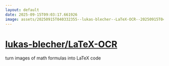 ```yaml
---
layout: default
date: 2025-09-15T09:03:17.661926
image: assets/20250915T040332355--lukas-blecher--LaTeX-OCR--20250915T040928218--cropped.png
---
```


# [lukas-blecher/LaTeX-OCR](https://github.com/lukas-blecher/LaTeX-OCR)

turn images of math formulas into LaTeX code
